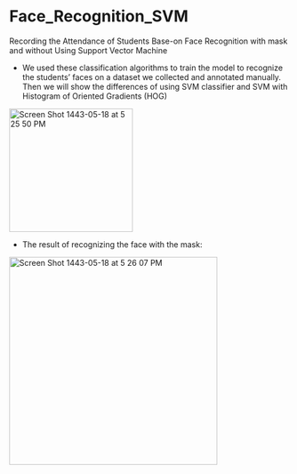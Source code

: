 # Face_Recognition_SVM
Recording the Attendance of Students Base-on Face Recognition with mask and without Using Support Vector Machine



- We used these classification algorithms to train the model to recognize the students’ faces on a dataset we collected and annotated manually. Then we will show the differences of using SVM classifier and SVM with Histogram of Oriented Gradients (HOG)


<img width="222" alt="Screen Shot 1443-05-18 at 5 25 50 PM" src="https://user-images.githubusercontent.com/53026144/147108129-c65d2c68-97ff-4af2-a878-cace69df2492.png">



- The result of recognizing the face with the mask:


<img width="374" alt="Screen Shot 1443-05-18 at 5 26 07 PM" src="https://user-images.githubusercontent.com/53026144/147108360-2778ddd7-77b1-4598-8d5d-c8e174c05d48.png">




